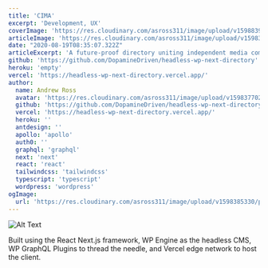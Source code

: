```yaml
---
title: 'CIMA'
excerpt: 'Development, UX'
coverImage: 'https://res.cloudinary.com/asross311/image/upload/v1598839549/portfolio/Rectangle_6040_i6zz7q.jpg'
articleImage: 'https://res.cloudinary.com/asross311/image/upload/v1598374421/portfolio/headless-wp-directory_ydouen.jpg'
date: "2020-08-19T08:35:07.322Z"
articleExcerpt: 'A future-proof directory uniting independent media companies in the Chicago area'
github: 'https://github.com/DopamineDriven/headless-wp-next-directory'
heroku: 'empty'
vercel: 'https://headless-wp-next-directory.vercel.app/'
author:
  name: Andrew Ross
  avatar: 'https://res.cloudinary.com/asross311/image/upload/v1598377026/portfolio/dogeout_fftsx9.png'
  github: 'https://github.com/DopamineDriven/headless-wp-next-directory'
  vercel: 'https://headless-wp-next-directory.vercel.app/'
  heroku: ''
  antdesign: ''
  apollo: 'apollo'
  auth0: ''
  graphql: 'graphql'
  next: 'next'
  react: 'react'
  tailwindcss: 'tailwindcss'
  typescript: 'typescript'
  wordpress: 'wordpress'
ogImage:
  url: 'https://res.cloudinary.com/asross311/image/upload/v1598385330/portfolio/Group_25_1_mkabg7.jpg'
---
```


![Alt Text](https://dev-to-uploads.s3.amazonaws.com/i/k9lv12xtp4lkavj6ip0c.png)

 Built using the React Next.js framework, WP Engine as the headless CMS, WP GraphQL Plugins to thread the needle, and Vercel edge network to host the client.